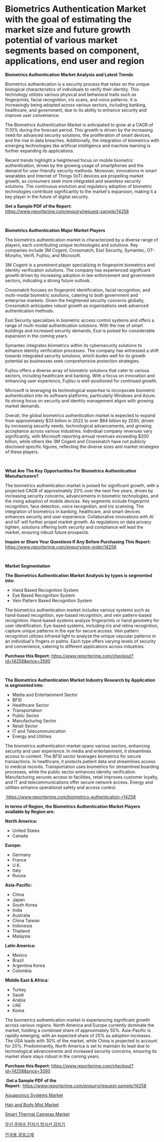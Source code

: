 <p><h1>Biometrics Authentication Market with the goal of estimating the market size and future growth potential of various market segments based on component, applications, end user and region</h1></p><p><strong>Biometrics Authentication Market Analysis and Latest Trends</strong></p>
<p><p>Biometrics authentication is a security process that relies on the unique biological characteristics of individuals to verify their identity. This technology utilizes various physical and behavioral traits such as fingerprints, facial recognition, iris scans, and voice patterns. It is increasingly being adopted across various sectors, including banking, healthcare, and government, due to its ability to enhance security and improve user convenience.</p><p>The Biometrics Authentication Market is anticipated to grow at a CAGR of 11.10% during the forecast period. This growth is driven by the increasing need for advanced security solutions, the proliferation of smart devices, and the rise in data breaches. Additionally, the integration of biometrics with emerging technologies like artificial intelligence and machine learning is further expanding its applications. </p><p>Recent trends highlight a heightened focus on mobile biometric authentication, driven by the growing usage of smartphones and the demand for user-friendly security methods. Moreover, innovations in smart wearables and Internet of Things (IoT) devices are propelling market growth, as consumers seek more integrated and seamless security solutions. The continuous evolution and regulatory adoption of biometric technologies contribute significantly to the market's expansion, making it a key player in the future of digital security.</p></p>
<p><strong>Get a Sample PDF of the Report:&nbsp;</strong> <a href="https://www.reportprime.com/enquiry/request-sample/14258">https://www.reportprime.com/enquiry/request-sample/14258</a></p>
<p>&nbsp;</p>
<p><strong>Biometrics Authentication Major Market Players</strong></p>
<p><p>The biometrics authentication market is characterized by a diverse range of players, each contributing unique technologies and solutions. Key companies include 3M Cogent, Crossmatch, Essl Security, Symantec, OT-Morpho, Verifi, Fujitsu, and Microsoft.</p><p>3M Cogent is a prominent player specializing in fingerprint biometrics and identity verification solutions. The company has experienced significant growth driven by increasing adoption in law enforcement and government sectors, indicating a strong future outlook. </p><p>Crossmatch focuses on fingerprint identification, facial recognition, and multi-modal biometric solutions, catering to both government and enterprise markets. Given the heightened security concerns globally, Crossmatch anticipates robust growth as organizations seek advanced authentication methods.</p><p>Essl Security specializes in biometric access control systems and offers a range of multi-modal authentication solutions. With the rise of smart buildings and increased security demands, Essl is poised for considerable expansion in the coming years.</p><p>Symantec integrates biometrics within its cybersecurity solutions to enhance identity verification processes. The company has witnessed a shift towards integrated security solutions, which bodes well for its growth potential as businesses seek comprehensive protection strategies.</p><p>Fujitsu offers a diverse array of biometric solutions that cater to various sectors, including healthcare and banking. With a focus on innovation and enhancing user experience, Fujitsu is well-positioned for continued growth.</p><p>Microsoft is leveraging its technological expertise to incorporate biometric authentication into its software platforms, particularly Windows and Azure. Its strong focus on security and identity management aligns with growing market demands.</p><p>Overall, the global biometrics authentication market is expected to expand from approximately $33 billion in 2022 to over $64 billion by 2030, driven by increasing security needs, technological advancements, and growing acceptance across various industries. Individual company revenues vary significantly, with Microsoft reporting annual revenues exceeding $200 billion, while others like 3M Cogent and Crossmatch have not publicly disclosed specific figures, reflecting the diverse sizes and market strategies of these players.</p></p>
<p>&nbsp;</p>
<p><strong>What Are The Key Opportunities For Biometrics Authentication Manufacturers?</strong></p>
<p><p>The biometrics authentication market is poised for significant growth, with a projected CAGR of approximately 20% over the next five years, driven by increasing security concerns, advancements in biometric technologies, and the rising adoption of mobile devices. Key segments include fingerprint recognition, face detection, voice recognition, and iris scanning. The integration of biometrics in banking, healthcare, and smart devices enhances security and user experience. Collaborative innovations with AI and IoT will further propel market growth. As regulations on data privacy tighten, solutions offering both security and compliance will lead the market, ensuring robust future prospects.</p></p>
<p><strong>Inquire or Share Your Questions If Any Before Purchasing This Report:</strong> <a href="https://www.reportprime.com/enquiry/pre-order/14258">https://www.reportprime.com/enquiry/pre-order/14258</a></p>
<p>&nbsp;</p>
<p><strong>Market Segmentation</strong></p>
<p><strong>The Biometrics Authentication Market Analysis by types is segmented into:</strong></p>
<p><ul><li>Hand Based Recognition System</li><li>Eye Based Recognition System</li><li>Vein Pattern Based Recognition System</li></ul></p>
<p><p>The biometrics authentication market includes various systems such as hand-based recognition, eye-based recognition, and vein pattern-based recognition. Hand-based systems analyze fingerprints or hand geometry for user identification. Eye-based systems, including iris and retina recognition, capture unique patterns in the eye for secure access. Vein pattern recognition utilizes infrared light to analyze the unique vascular patterns in an individual's fingers or palms. Each type offers varying levels of security and convenience, catering to different applications across industries.</p></p>
<p><strong>Purchase this Report:&nbsp;</strong><a href="https://www.reportprime.com/checkout?id=14258&price=3590">https://www.reportprime.com/checkout?id=14258&price=3590</a></p>
<p>&nbsp;</p>
<p><strong>The Biometrics Authentication Market Industry Research by Application is segmented into:</strong></p>
<p><ul><li>Media and Entertainment Sector</li><li>BFSI</li><li>Healthcare Sector</li><li>Transportation</li><li>Public Sector</li><li>Manufacturing Sector</li><li>Retail Sector</li><li>IT and Telecommunication</li><li>Energy and Utilities</li></ul></p>
<p><p>The biometrics authentication market spans various sectors, enhancing security and user experience. In media and entertainment, it streamlines access to content. The BFSI sector leverages biometrics for secure transactions. In healthcare, it protects patient data and streamlines access to medical records. Transportation uses biometrics for streamlined boarding processes, while the public sector enhances identity verification. Manufacturing secures access to facilities, retail improves customer loyalty, and IT and telecommunications offer secure network access. Energy and utilities enhance operational safety and access control.</p></p>
<p><a href="https://www.reportprime.com/biometrics-authentication-r14258">&nbsp;https://www.reportprime.com/biometrics-authentication-r14258</a></p>
<p><strong>In terms of Region, the Biometrics Authentication Market Players available by Region are:</strong></p>
<p>
    <p> <strong> North America: </strong>
        <ul>
            <li>United States</li>
            <li>Canada</li>
        </ul>
        </p> 
    <p> <strong> Europe: </strong>
        <ul>
            <li>Germany</li>
            <li>France</li>
            <li>U.K.</li>
            <li>Italy</li>
            <li>Russia</li>
        </ul>
        </p> 
    <p> <strong> Asia-Pacific: </strong>
        <ul>
            <li>China</li>
            <li>Japan</li>
            <li>South Korea</li>
            <li>India</li>
            <li>Australia</li>
            <li>China Taiwan</li>
            <li>Indonesia</li>
            <li>Thailand</li>
            <li>Malaysia</li>
        </ul>
        </p> 
    <p> <strong> Latin America: </strong>
        <ul>
            <li>Mexico</li>
            <li>Brazil</li>
            <li>Argentina Korea</li>
            <li>Colombia</li>
        </ul>
        </p> 
    <p> <strong> Middle East & Africa: </strong>
        <ul>
            <li>Turkey</li>
            <li>Saudi</li>
            <li>Arabia</li>
            <li>UAE</li>
            <li>Korea</li>
        </ul>
    </p>
    </p>
<p><p>The biometrics authentication market is experiencing significant growth across various regions. North America and Europe currently dominate the market, holding a combined share of approximately 55%. Asia-Pacific is rapidly emerging, with an expected share of 25% as adoption increases. The USA leads with 30% of the market, while China is projected to account for 20%. Predominantly, North America is set to maintain its lead due to technological advancements and increased security concerns, ensuring its market share stays robust in the coming years.</p></p>
<p><strong>Purchase this Report: </strong><a href="https://www.reportprime.com/checkout?id=14258&price=3590">https://www.reportprime.com/checkout?id=14258&price=3590</a></p>
<p>&nbsp;<strong>Get a Sample PDF of the Report:&nbsp;&nbsp;</strong><a href="https://www.reportprime.com/enquiry/request-sample/14258">https://www.reportprime.com/enquiry/request-sample/14258</a></p>
<p><strong></strong></p>
<p><p><a href="https://github.com/FahadAhmed223/Market-Research-Report-List-1/blob/main/aquaponics-systems-market.md">Aquaponics Systems Market</a></p><p><a href="https://issuu.com/reportprime-2/docs/hair-and-body-mist-market-size-2030_4adb3d99e5bb25">Hair and Body Mist Market</a></p><p><a href="https://medium.com/@caroline.hamilton5656/the-market-study-covers-the-smart-thermal-cameras-market-across-various-segments-c107654e25c5">Smart Thermal Cameras Market</a></p><p><a href="https://medium.com/@alex_holland_/radiofrequency-electromagnetic-radiation-detectors-market-%EC%9D%98-%EA%B8%80%EB%A1%9C%EB%B2%8C-%EC%8B%9C%EC%9E%A5-%EA%B0%9C%EC%9A%94%EB%8A%94-%EC%A0%84-%EC%84%B8%EA%B3%84-%EB%B0%8F-%EC%A3%BC%EC%9A%94-%EC%8B%9C%EC%9E%A5%EC%9D%98-%EC%82%B0%EC%97%85%EC%97%90-%EC%98%81%ED%96%A5%EC%9D%84-%EB%AF%B8%EC%B9%98%EB%8A%94-7c2315f1ea15">무선 주파수 전자기 방사선 감지기</a></p><p><a href="https://medium.com/@gabrielblanda5656/%EC%84%B8%EA%B3%84-ophthalmic-photocoagulator-market-%EC%9D%80-2024%EC%97%90%EC%84%9C-2031%EB%A1%9C-%EC%97%B0%ED%8F%89%EA%B7%A0-%EC%A6%9D%EA%B0%80%EC%9C%A8%EC%9D%84-%EB%B3%B4%EC%9D%BC-%EA%B2%83%EC%9C%BC%EB%A1%9C-%EC%98%88%EC%83%81%EB%90%A9%EB%8B%88%EB%8B%A4-4c0609e32eaa">안과용 광응고제</a></p></p>